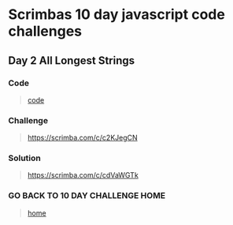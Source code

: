 # Scrimbas 10 day javascript code challenges

## Day 2 All Longest Strings

### Code
> [code](./index.js)

### Challenge
> https://scrimba.com/c/c2KJegCN

### Solution
> https://scrimba.com/c/cdVaWGTk

### GO BACK TO 10 DAY CHALLENGE HOME
> [home](../readme.md)